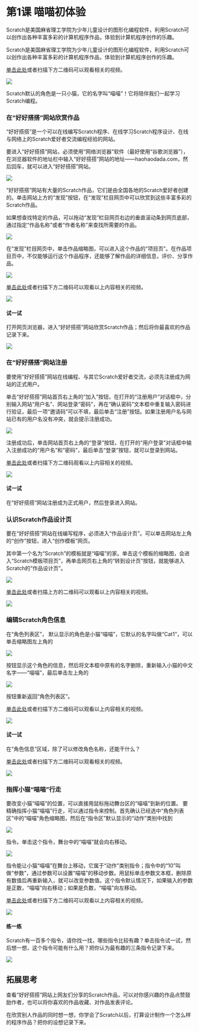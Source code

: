 # 第1课 喵喵初体验

Scratch是美国麻省理工学院为少年儿童设计的图形化编程软件，利用Scratch可以创作出各种丰富多彩的计算机程序作品，体验到计算机程序创作的乐趣。

Scratch是美国麻省理工学院为少年儿童设计的图形化编程软件，利用Scratch可以创作出各种丰富多彩的计算机程序作品，体验到计算机程序创作的乐趣。

[单击此处](http://haohaodada.com/video/a20101.php)或者扫描下方二维码可以观看相关的视频。

![](../../.gitbook/assets/a20101.png)

Scratch默认的角色是一只小猫，它的名字叫“喵喵”！它将陪伴我们一起学习Scratch编程。

### 在“好好搭搭”网站欣赏作品

“好好搭搭”是一个可以在线编写Scratch程序、在线学习Scratch程序设计、在线与网络上的Scratch爱好者交流编程经验的网站。

要进入“好好搭搭”网站，必须使用“网络浏览器”软件（最好使用“谷歌浏览器”），在浏览器软件的地址栏中输入“好好搭搭”网站的地址―—haohaodada.com，然后回车，就可以进入“好好搭搭”网站。

![](../../.gitbook/assets/scratch1-1.png)

“好好搭搭”网站有大量的Scratch作品，它们是由全国各地的Scratch爱好者创建的。单击网站上方的“发现”按钮，在“发现”栏目网页中可以欣赏到这些丰富多彩的Scratch作品。

如果想查找特定的作品，可以拖动“发现”栏目网页右边的垂直滚动条到网页底部，通过指定“作品名称”或者“作者名称”来查找所需要的作品。

![](../../.gitbook/assets/scratch1-2.png)

在“发现”栏目网页中，单击作品缩略图，可以进入这个作品的“项目页”。在作品项目页中，不仅能够运行这个作品程序，还能够了解作品的详细信息，评价、分享作品。

![](../../.gitbook/assets/scratch1-3.png)

[单击此处](http://haohaodada.com/video/a20102.php)或者扫描下方二维码可以观看以上内容相关的视频。

![](../../.gitbook/assets/a20102.png)

#### 试一试

打开网页浏览器，进入“好好搭搭”网站欣赏Scratch作品；然后将你最喜欢的作品记录下来。

![](../../.gitbook/assets/scratch1-4.png)

### 在“好好搭搭”网站注册

要使用“好好搭搭”网站在线编程、与其它Scratch爱好者交流，必须先注册成为网站的正式用户。

单击“好好搭搭”网站首页右上角的“加入”按钮，在打开的“注册用户”对话框中，分别输入网站“用户名”、网站登录“密码”，再在“确认密码”文本框中重复输入密码进行验证，最后一项“邀请码”可以不填，最后单击“注册”按钮。如果注册用户名与网站已有的用户名没有冲突，就会提示注册成功。

![](../../.gitbook/assets/scratch1-5.png)

注册成功后，单击网站首页右上角的“登录”按钮，在打开的“用户登录”对话框中输入注册成功的“用户名”和“密码”，最后单击“登录”按钮，就可以登录到网站。

[单击此处](http://haohaodada.com/video/a20103.php)或者扫描下方二维码观看以上内容相关的视频。

![](../../.gitbook/assets/a20103.png)

#### 试一试

在“好好搭搭”网站注册成为正式用户，然后登录进入网站。

### 认识Scratch作品设计页

要在“好好搭搭”网站在线编写程序，必须进入“作品设计页”。可以单击网站左上角的“创作”按钮，进入“创作模板”网页。

其中第一个名为“Scratch”的模板就是“喵喵”的家。单击这个模板的缩略图，会进入“Scratch模板项目页”，再单击网页右上角的“转到设计页”按钮，就能够进入Scratch的“作品设计页”。

![](../../.gitbook/assets/scratch1-6.png)

[单击此处](http://haohaodada.com/video/a20104.php)或者扫描上方的二维码可以观看以上内容相关的视频。

![](../../.gitbook/assets/a20104.png)

### 编辑Scratch角色信息

在“角色列表区”， 默认显示的角色是小猫“喵喵”，它默认的名字叫做“Cat1”，可以单击缩略图左上角的

![](../../.gitbook/assets/scratch1-7.png)

按钮显示这个角色的信息，然后将文本框中原有的名字删除，重新输入小猫的中文名字——“喵喵”，最后单击左上角的

![](../../.gitbook/assets/scratch1-8.png)

按钮重新返回“角色列表区”。

[单击此处](http://haohaodada.com/video/a20105.php)或者扫描下方二维码可以观看以上内容相关的视频。

![](../../.gitbook/assets/a20105.png)

#### 试一试

在“角色信息”区域，除了可以修改角色名称，还能干什么？

[单击此处](http://haohaodada.com/video/a20106.php)或者扫描下方二维码可以观看相关的视频。

![](../../.gitbook/assets/a20106.png)

### 指挥小猫“喵喵”行走

要改变小猫“喵喵”的位置，可以直接用鼠标拖动舞台区的“喵喵”到新的位置。 要精确指挥小猫“喵喵”行走，可以通过指令来控制。首先确认已经选中“角色列表区”中的“喵喵”角色缩略图，然后在“指令区”默认显示的“动作”类别中找到

![](../../.gitbook/assets/scratch1-9.png)

指令。单击这个指令，舞台中的“喵喵”就会向右移动。

![](../../.gitbook/assets/scratch1-9.png)

指令能让小猫“喵喵”在舞台上移动，它属于“动作”类别指令；指令中的“10”叫做“参数”，通过参数可以设置“喵喵”的移动步数。用鼠标单击参数文本框，删除原有数值后再重新输入，就可以改变参数值。这个指令默认情况下，如果输入的参数是正数，“喵喵”向右移动；如果是负数，“喵喵”向左移动。

[单击此处](http://haohaodada.com/video/a20107.php)或者扫描下方二维码可以观看以上内容相关的视频。

![](../../.gitbook/assets/a20107.png)

#### 练一练

Scratch有一百多个指令，请你找一找，哪些指令比较有趣？单击指令试一试，然后想一想，这个指令可能有什么用？把你认为最有趣的三条指令记录下来。

![](../../.gitbook/assets/scratch1-10.png)

## 拓展思考

查看“好好搭搭”网站上网友们分享的Scratch作品，可以对你感兴趣的作品点赞鼓励作者，也可以将你喜欢的作品收藏、对作品发表评论。

在欣赏别人作品的同时想一想，你学会了Scratch以后，打算设计制作一个怎么样的程序作品？把你的设想记录下来。

